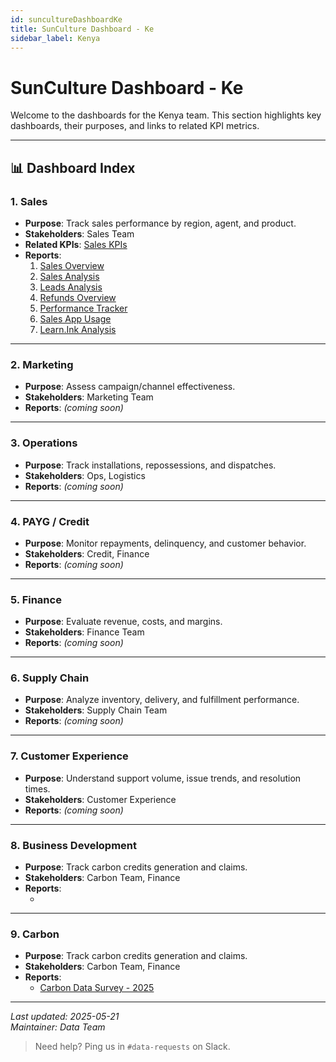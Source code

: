 ```yaml
---
id: suncultureDashboardKe
title: SunCulture Dashboard - Ke
sidebar_label: Kenya
---
```


# SunCulture Dashboard - Ke

Welcome to the dashboards for the Kenya team. This section highlights key dashboards, their purposes, and links to related KPI metrics.

---

## 📊 Dashboard Index

### 1. Sales

- **Purpose**: Track sales performance by region, agent, and product.
- **Stakeholders**: Sales Team
- **Related KPIs**: [Sales KPIs](../../kpis/overview)
- **Reports**:
  1. [Sales Overview](https://app.powerbi.com/groups/a5e07510-8f40-42ac-9573-39c91d0cea06/reports/b184333a-8b17-4953-9871-e701530e9ec5/ReportSection7d19449e3a6476e49381?experience=power-bi&clientSideAuth=0)
  2. [Sales Analysis](https://app.powerbi.com/groups/a5e07510-8f40-42ac-9573-39c91d0cea06/reports/b184333a-8b17-4953-9871-e701530e9ec5/08a4ffb924d8b29f1e6f?experience=power-bi&clientSideAuth=0)
  3. [Leads Analysis](https://app.powerbi.com/groups/a5e07510-8f40-42ac-9573-39c91d0cea06/reports/b184333a-8b17-4953-9871-e701530e9ec5/7131c49bab4ba4a29550?experience=power-bi&clientSideAuth=0)
  4. [Refunds Overview](https://app.powerbi.com/groups/a5e07510-8f40-42ac-9573-39c91d0cea06/reports/b184333a-8b17-4953-9871-e701530e9ec5/3e45ce8200731a704313?experience=power-bi&clientSideAuth=0)
  5. [Performance Tracker](https://app.powerbi.com/groups/a5e07510-8f40-42ac-9573-39c91d0cea06/reports/b184333a-8b17-4953-9871-e701530e9ec5/034d4919b4e0e7404b99?experience=power-bi&clientSideAuth=0)
  6. [Sales App Usage](https://app.powerbi.com/groups/a5e07510-8f40-42ac-9573-39c91d0cea06/reports/b184333a-8b17-4953-9871-e701530e9ec5/ReportSection9b9dcb39474d5a9055d5?experience=power-bi&clientSideAuth=0)
  7. [Learn.Ink Analysis](#)

---

### 2. Marketing

- **Purpose**: Assess campaign/channel effectiveness.
- **Stakeholders**: Marketing Team
- **Reports**: _(coming soon)_

---

### 3. Operations

- **Purpose**: Track installations, repossessions, and dispatches.
- **Stakeholders**: Ops, Logistics
- **Reports**: _(coming soon)_

---

### 4. PAYG / Credit

- **Purpose**: Monitor repayments, delinquency, and customer behavior.
- **Stakeholders**: Credit, Finance
- **Reports**: _(coming soon)_

---

### 5. Finance

- **Purpose**: Evaluate revenue, costs, and margins.
- **Stakeholders**: Finance Team
- **Reports**: _(coming soon)_

---

### 6. Supply Chain

- **Purpose**: Analyze inventory, delivery, and fulfillment performance.
- **Stakeholders**: Supply Chain Team
- **Reports**: _(coming soon)_

---

### 7. Customer Experience

- **Purpose**: Understand support volume, issue trends, and resolution times.
- **Stakeholders**: Customer Experience
- **Reports**: _(coming soon)_

---

### 8. Business Development

- **Purpose**: Track carbon credits generation and claims.
- **Stakeholders**: Carbon Team, Finance
- **Reports**:
  - [](#)

---

### 9. Carbon

- **Purpose**: Track carbon credits generation and claims.
- **Stakeholders**: Carbon Team, Finance
- **Reports**:
  - [Carbon Data Survey - 2025](#)

---

_Last updated: 2025-05-21_  
_Maintainer: Data Team_

> Need help? Ping us in `#data-requests` on Slack.
